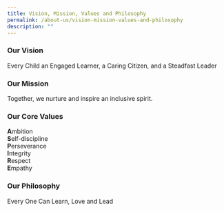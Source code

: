 ```yaml
---
title: Vision, Mission, Values and Philosophy
permalink: /about-us/vision-mission-values-and-philosophy
description: ""
---
```

### Our Vision

Every Child an Engaged Learner, a Caring Citizen, and a Steadfast Leader

### Our Mission

Together, we nurture and inspire an inclusive spirit.

  

### Our Core Values

**A**mbition <br>
**S**elf-discipline  <br>
**P**erseverance  <br>
**I**ntegrity  <br>
**R**espect  <br>
**E**mpathy  
  

### Our Philosophy

Every One Can Learn, Love and Lead